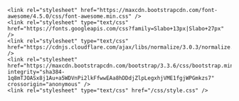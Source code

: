 <head>
    <meta content="en-au" http-equiv="Content-Language" />
    <meta content="text/html; charset=utf-8" http-equiv="Content-Type" /> 
    <meta name="viewport" content="width=device-width, initial-scale=1, maximum-scale=1" />
    <title>{{page.title}}</title>
	<link rel="shortcut icon" href="/favicon.ico" type="image/x-icon">
	<link rel="icon" href="/favicon.ico" type="image/x-icon">

    <link rel="stylesheet" href="https://maxcdn.bootstrapcdn.com/font-awesome/4.5.0/css/font-awesome.min.css" />
    <link rel="stylesheet" type="text/css" href="https://fonts.googleapis.com/css?family=Slabo+13px|Slabo+27px" />
    <link rel="stylesheet" type="text/css" href="https://cdnjs.cloudflare.com/ajax/libs/normalize/3.0.3/normalize.css" />
    <link rel="stylesheet" href="https://maxcdn.bootstrapcdn.com/bootstrap/3.3.6/css/bootstrap.min.css" integrity="sha384-1q8mTJOASx8j1Au+a5WDVnPi2lkFfwwEAa8hDDdjZlpLegxhjVME1fgjWPGmkzs7" crossorigin="anonymous" />
    <link rel="stylesheet" type="text/css" href="/css/style.css" />
<link rel="stylesheet" href="//cdnjs.cloudflare.com/ajax/libs/highlight.js/9.2.0/styles/vs.min.css">
    <link rel="shortcut icon" href="/img/favicon.ico" />
</head>
